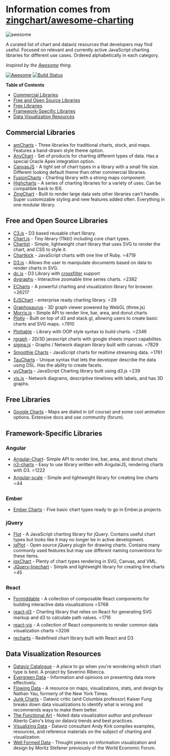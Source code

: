 # Information comes from [zingchart/awesome-charting](https://github.com/zingchart/awesome-charting)

<img src="https://cdn.rawgit.com/zingchart/awesome-charting/media/assets/awesome-charting.svg" alt="awesome">

A curated list of chart and dataviz resources that developers may find useful. Focused on relevant and currently active JavaScript charting libraries for different use cases. Ordered alphabetically in each category.

*Inspired by the <a href="https://github.com/sindresorhus/awesome">Awesome</a> thing.*

[![Awesome](https://cdn.rawgit.com/sindresorhus/awesome/d7305f38d29fed78fa85652e3a63e154dd8e8829/media/badge.svg)](https://github.com/sindresorhus/awesome) [![Build Status](https://travis-ci.org/zingchart/awesome-charting.svg?branch=master)](https://travis-ci.org/zingchart/awesome-charting)

**Table of Contents**
*  [Commercial Libraries](#commercial-libraries)
*  [Free and Open Source Libraries](#free-and-open-source-libraries)
*  [Free Libraries](#free-libraries)
*  [Framework-Specific Libraries](#framework-specific-libraries)
*  [Data Visualization Resources](#data-visualization-resources)

## Commercial Libraries
* [amCharts](https://www.amcharts.com/) - Three libraries for traditional charts, stock, and maps. Features a hand-drawn style theme option.
* [AnyChart](http://www.anychart.com/) - Set of products for charting different types of data. Has a special Oracle Apex integration option.
* [CanvasJS](http://canvasjs.com/) - A tight set of chart types in a library with a small file size. Different looking default theme than other commercial libraries.
* [FusionCharts](http://www.fusioncharts.com/) - Charting library with a strong maps component.
* [Highcharts](http://www.highcharts.com/) - A series of charting libraries for a variety of uses. Can be compatible back to IE6.
* [ZingChart](http://www.zingchart.com) - Built to render large data sets other libraries can't handle. Super customizable styling and new features added often. Everything in one modular library.

## Free and Open Source Libraries
* [C3.js](http://c3js.org/) - D3 based reusable chart library.
* [Chart.js](http://www.chartjs.org/) - Tiny library (11kb!) including core chart types.
* [Chartist](https://gionkunz.github.io/chartist-js/) - Simple, lightweight chart library that uses SVG to render the chart, and CSS to style it.
* [Chartkick](https://github.com/ankane/chartkick) - JavaScript charts with one line of Ruby. :star:4719
* [D3.js](https://d3js.org/) - Allows the user to manipulate documents based on data to render charts in SVG.
* [dc.js](https://dc-js.github.io/dc.js/) - D3 Library with [crossfilter](http://square.github.io/crossfilter/) support
* [dygraphs](https://github.com/danvk/dygraphs) - Interactive zoomable time series charts. :star:2382
* [ECharts](https://github.com/ecomfe/echarts) - A powerful charting and visualization library for browser. :star:26217
* [EJSChart](https://github.com/EmpriseCorporation/EJSCharts) - enterprise ready charting library. :star:29
* [Graphosaurus](https://github.com/frewsxcv/graphosaurus) - 3D graph viewer powered by WebGL (three.js)
* [Morris.js](http://morrisjs.github.io/morris.js) - Simple API to render line, bar, area, and donut charts
* [Plotly](https://github.com/plotly/plotly.js) - Built on top of d3 and stack.gl, allowing users to create basic charts and SVG maps. :star:7910
* [Plottable](https://github.com/palantir/plottable) - Library with OOP style syntax to build charts. :star:2346
* [rgraph](http://www.rgraph.net/) - 2D/3D javascript charts with google sheets import capabilites.
* [sigma.js](https://github.com/jacomyal/sigma.js) - Graphs / Network diagram library built with canvas. :star:7829
* [Smoothie Charts](https://github.com/joewalnes/smoothie) - JavaScript charts for realtime streaming data. :star:1761
* [TauCharts](https://www.taucharts.com/) - Unique syntax that lets the developer describe the data using DSL. Has the ability to create facets.
* [uvCharts](https://github.com/imaginea/uvCharts) - JavaScript Charting library built using d3.js :star:239
* [vis.js](http://visjs.org/) - Network diagrams, descriptive timelines with labels, and has 3D graphs.

## Free Libraries
* [Google Charts](https://developers.google.com/chart/) - Maps are dialed in (of course) and some cool animation options. Extensive docs and use community (forum).

## Framework-Specific Libraries
### Angular
* [Angular-Chart](http://jtblin.github.io/angular-chart.js)- Simple API to render line, bar, area, and donut charts
* [n3-charts](https://github.com/n3-charts/line-chart) - Easy to use library written with AngularJS, rendering charts with D3. :star:1222
* [Angular-scale](https://github.com/kirillstepkin/scale) - Simple and lightweight library for creating line charts :star:44

### Ember
* [Ember Charts](http://addepar.github.io/ember-charts/#/overview) - Five basic chart types ready to go in Ember.js projects.

### jQuery
* [Flot](http://www.flotcharts.org/) - A JavaScript charting library for jQuery. Contains useful chart types but looks like it may no longer be in active development.
* [jqPlot](http://www.jqplot.com) - Open source jQuery plugin for drawing charts. Contains many commonly used features but may use different naming conventions for these items.
* [jqxChart](http://www.jqwidgets.com/jquery-widgets-documentation/documentation/jqxchart/jquery-chart-getting-started.htm) - Plenty of chart types rendering in SVG, Canvas, and VML.
* [JQuery-linechart](https://github.com/kirillstepkin/jquery-linechart) - Simple and lightweight library for creating line charts :star:45

### React
* [Formiddable](https://github.com/FormidableLabs/victory) - A collection of composable React components for building interactive data visualizations :star:5768
* [react-d3](https://github.com/esbullington/react-d3) - Charting library that relies on React for generating SVG markup and d3 to calculate path values. :star:1716
* [react-vis](https://github.com/uber-common/react-vis) - A collection of React components to render common data visualization charts :star:3206
* [recharts](http://recharts.org) - Redefined chart library built with React and D3


## Data Visualization Resources
* [Dataviz Catalogue](http://datavizcatalogue.com) - A place to go when you're wondering which chart type is best. A project by Severino Ribecca.
* [Evergreen Data](http://stephanieevergreen.com) - Information and opinions on presenting data more effectively.
* [Flowing Data](http://flowingdata.com) - A resource on maps, visualizations, stats, and design by Nathan Yau, formerly of the New York Times.
* [Junk Charts](http://junkcharts.typepad.com) - Dataviz critic (and Columbia professor) Kaiser Fung breaks down data visualizations to identify what is wrong and recommends ways to make them better.
* [The Functional Art](http://www.thefunctionalart.com) - Noted data visualization author and professor Aberto Cairo's blog on dataviz trends and best practices.
* [Visualizing Data](http://www.visualisingdata.com) - Dataviz consultant Andy Kirk compiles examples, resources, and reference materials on the subject of charting and visualization.
* [Well Formed Data](http://well-formed-data.net/archives/1210/little-boxes) - Thought pieces on information visualization and design by Moritz Stefaner previously of the World Economic Forum.

